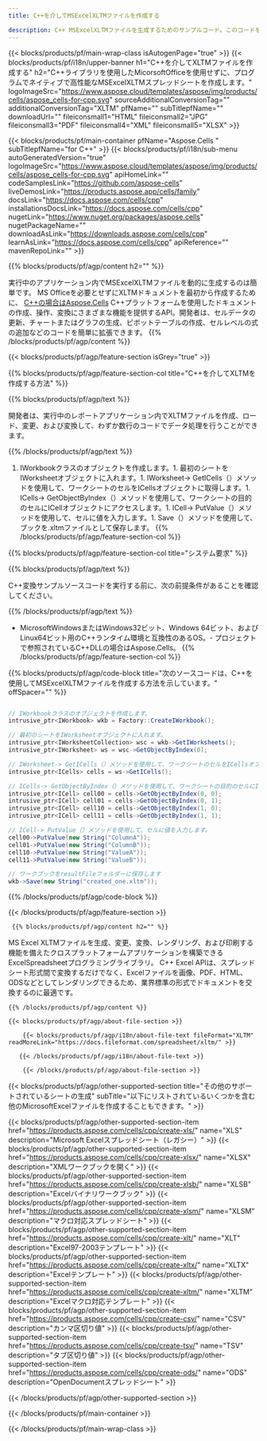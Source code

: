 ```yaml
---
title: C++を介してMSExcelXLTMファイルを作成する 

description: C++ MSExcelXLTMファイルを生成するためのサンプルコード。このコードを使用して、C++ベースのアプリケーション内にMSExcelXLTMファイルを作成します。
---
```

{{< blocks/products/pf/main-wrap-class isAutogenPage="true" >}}
{{< blocks/products/pf/i18n/upper-banner h1="C++を介してXLTMファイルを作成する" h2="C++ライブラリを使用したMicorsoftOfficeを使用せずに、プログラムでネイティブで高性能なMSExcelXLTMスプレッドシートを作成します。" logoImageSrc="https://www.aspose.cloud/templates/aspose/img/products/cells/aspose_cells-for-cpp.svg" sourceAdditionalConversionTag="" additionalConversionTag="XLTM" pfName="" subTitlepfName="" downloadUrl="" fileiconsmall1="HTML" fileiconsmall2="JPG" fileiconsmall3="PDF" fileiconsmall4="XML" fileiconsmall5="XLSX" >}}

{{< blocks/products/pf/main-container pfName="Aspose.Cells " subTitlepfName="for C++" >}}
{{< blocks/products/pf/i18n/sub-menu autoGeneratedVersion="true" logoImageSrc="https://www.aspose.cloud/templates/aspose/img/products/cells/aspose_cells-for-cpp.svg" apiHomeLink="" codeSamplesLink="https://github.com/aspose-cells" liveDemosLink="https://products.aspose.app/cells/family" docsLink="https://docs.aspose.com/cells/cpp" installationsDocsLink="https://docs.aspose.com/cells/cpp" nugetLink="https://www.nuget.org/packages/aspose.cells" nugetPackageName="" downloadAsLink="https://downloads.aspose.com/cells/cpp" learnAsLink="https://docs.aspose.com/cells/cpp" apiReference="" mavenRepoLink="" >}}

{{% blocks/products/pf/agp/content h2="" %}}

 実行中のアプリケーション内でMSExcelXLTMファイルを動的に生成するのは簡単です。 MS Officeを必要とせずにXLTMドキュメントを最初から作成するために、
 [C++の場合はAspose.Cells](https://products.aspose.com/cells/cpp) 
 C++プラットフォームを使用したドキュメントの作成、操作、変換にさまざまな機能を提供するAPI。開発者は、セルデータの更新、チャートまたはグラフの生成、ピボットテーブルの作成、セルレベルの式の追加などのコードを簡単に拡張できます。
{{% /blocks/products/pf/agp/content %}}                                                                             

{{< blocks/products/pf/agp/feature-section isGrey="true" >}}

{{% blocks/products/pf/agp/feature-section-col title="C++を介してXLTMを作成する方法" %}}

{{% blocks/products/pf/agp/text %}}

 開発者は、実行中のレポートアプリケーション内でXLTMファイルを作成、ロード、変更、および変換して、わずか数行のコードでデータ処理を行うことができます。

{{% /blocks/products/pf/agp/text %}}

1. IWorkbookクラスのオブジェクトを作成します。1. 最初のシートをIWorksheetオブジェクトに入れます。1. IWorksheet-> GetICells（）メソッドを使用して、ワークシートのセルをICellsオブジェクトに取得します。1. ICells-> GetObjectByIndex（）メソッドを使用して、ワークシートの目的のセルにICellオブジェクトにアクセスします。1. ICell-> PutValue（）メソッドを使用して、セルに値を入力します。1. Save（）メソッドを使用して、ブックを.xltmファイルとして保存します。
{{% /blocks/products/pf/agp/feature-section-col %}}

{{% blocks/products/pf/agp/feature-section-col title="システム要求" %}}

{{% blocks/products/pf/agp/text %}}

C++変換サンプルソースコードを実行する前に、次の前提条件があることを確認してください。 

{{% /blocks/products/pf/agp/text %}}

- MicrosoftWindowsまたはWindows32ビット、Windows 64ビット、およびLinux64ビット用のC++ランタイム環境と互換性のあるOS。- プロジェクトで参照されているC++DLLの場合はAspose.Cells。
{{% /blocks/products/pf/agp/feature-section-col %}}

{{% blocks/products/pf/agp/code-block title="次のソースコードは、C++を使用してMSExcelXLTMファイルを作成する方法を示しています。" offSpacer="" %}}

```cs

// IWorkbookクラスのオブジェクトを作成します。
intrusive_ptr<IWorkbook> wkb = Factory::CreateIWorkbook();

// 最初のシートをIWorksheetオブジェクトに入れます。
intrusive_ptr<IWorksheetCollection> wsc = wkb->GetIWorksheets();
intrusive_ptr<IWorksheet> ws = wsc->GetObjectByIndex(0);

// IWorksheet-> GetICells（）メソッドを使用して、ワークシートのセルをICellsオブジェクトに取得します。
intrusive_ptr<ICells> cells = ws->GetICells();

// ICells-> GetObjectByIndex（）メソッドを使用して、ワークシートの目的のセルにICellオブジェクトにアクセスします。
intrusive_ptr<ICell> cell00 = cells->GetObjectByIndex(0, 0);
intrusive_ptr<ICell> cell01 = cells->GetObjectByIndex(0, 1);
intrusive_ptr<ICell> cell10 = cells->GetObjectByIndex(1, 0);
intrusive_ptr<ICell> cell11 = cells->GetObjectByIndex(1, 1);

// ICell-> PutValue（）メソッドを使用して、セルに値を入力します。
cell00->PutValue(new String("ColumnA"));
cell01->PutValue(new String("ColumnB"));
cell10->PutValue(new String("ValueA"));
cell11->PutValue(new String("ValueB"));

// ワークブックをresultFileフォルダーに保存します
wkb->Save(new String("created_one.xltm"));


```

{{% /blocks/products/pf/agp/code-block %}}

{{< /blocks/products/pf/agp/feature-section >}}

<!-- aboutfile Starts -->

     
     {{% blocks/products/pf/agp/content h2="" %}}

MS Excel XLTMファイルを生成、変更、変換、レンダリング、および印刷する機能を備えたクロスプラットフォームアプリケーションを構築できるExcelSpreadsheetプログラミングライブラリ。 C++ Excel APIは、スプレッドシート形式間で変換するだけでなく、Excelファイルを画像、PDF、HTML、ODSなどとしてレンダリングできるため、業界標準の形式でドキュメントを交換するのに最適です。



    {{% /blocks/products/pf/agp/content %}}

    {{< blocks/products/pf/agp/about-file-section >}}

        {{< blocks/products/pf/agp/i18n/about-file-text fileFormat="XLTM" readMoreLink="https://docs.fileformat.com/spreadsheet/xltm/" >}}

       {{< /blocks/products/pf/agp/i18n/about-file-text >}}

        {{< /blocks/products/pf/agp/about-file-section >}}

          

<!-- aboutfile Ends -->

{{< blocks/products/pf/agp/other-supported-section title="その他のサポートされているシートの生成" subTitle="以下にリストされているいくつかを含む他のMicrosoftExcelファイルを作成することもできます。" >}}

{{< blocks/products/pf/agp/other-supported-section-item href="https://products.aspose.com/cells/cpp/create-xls/" name="XLS" description="Microsoft Excelスプレッドシート（レガシー）" >}} 
{{< blocks/products/pf/agp/other-supported-section-item href="https://products.aspose.com/cells/cpp/create-xlsx/" name="XLSX" description="XMLワークブックを開く" >}} 
{{< blocks/products/pf/agp/other-supported-section-item href="https://products.aspose.com/cells/cpp/create-xlsb/" name="XLSB" description="Excelバイナリワークブック" >}} 
{{< blocks/products/pf/agp/other-supported-section-item href="https://products.aspose.com/cells/cpp/create-xlsm/" name="XLSM" description="マクロ対応スプレッドシート" >}} 
{{< blocks/products/pf/agp/other-supported-section-item href="https://products.aspose.com/cells/cpp/create-xlt/" name="XLT" description="Excel97-2003テンプレート" >}} 
{{< blocks/products/pf/agp/other-supported-section-item href="https://products.aspose.com/cells/cpp/create-xltx/" name="XLTX" description="Excelテンプレート" >}} 
{{< blocks/products/pf/agp/other-supported-section-item href="https://products.aspose.com/cells/cpp/create-xltm/" name="XLTM" description="Excelマクロ対応テンプレート" >}} 
{{< blocks/products/pf/agp/other-supported-section-item href="https://products.aspose.com/cells/cpp/create-csv/" name="CSV" description="カンマ区切り値" >}} 
{{< blocks/products/pf/agp/other-supported-section-item href="https://products.aspose.com/cells/cpp/create-tsv/" name="TSV" description="タブ区切り値" >}} 
{{< blocks/products/pf/agp/other-supported-section-item href="https://products.aspose.com/cells/cpp/create-ods/" name="ODS" description="OpenDocumentスプレッドシート" >}} 

{{< /blocks/products/pf/agp/other-supported-section >}}

{{< /blocks/products/pf/main-container >}}
    
{{< /blocks/products/pf/main-wrap-class >}}
